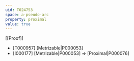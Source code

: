 ```yaml
---
uid: T024753
space: a-pseudo-arc
property: proximal
value: true
---
```

[[Proof]]

* [T000957] [Metrizable|P000053]
* [I000177] [Metrizable|P000053] => [Proximal|P000076]

